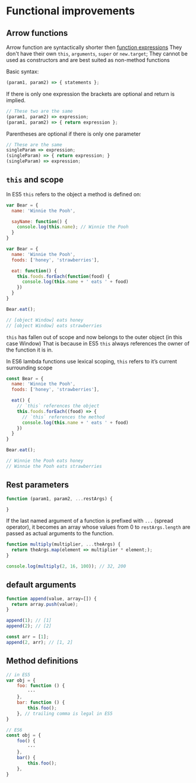 # Functional improvements
## Arrow functions
Arrow function are syntactically shorter then [function expressions](https://developer.mozilla.org/en-US/docs/Web/JavaScript/Reference/Operators/function)
They don't have their own `this`, `arguments`, `super` or `new.target`; They cannot be used as constructors and are best suited as non-method functions

Basic syntax:
```javascript
(param1, param2) => { statements };
```
If there is only one expression the brackets are optional and return is implied.
```javascript
// These two are the same
(param1, param2) => expression;
(param1, param2) => { return expression };
```

Parentheses are optional if there is only one parameter
```javascript
// These are the same
singleParam => expression;
(singleParam) => { return expression; }
(singleParam) => expression;
```

## `this` and scope
In ES5 `this` refers to the object a method is defined on:
```javascript
var Bear = {
  name: 'Winnie the Pooh',

  sayName: function() {
    console.log(this.name); // Winnie the Pooh
  }
}
```

```javascript
var Bear = {
  name: 'Winnie the Pooh',
  foods: ['honey', 'strawberries'],

  eat: function() {
    this.foods.forEach(function(food) {
      console.log(this.name + ' eats ' + food)
    })
  }
}

Bear.eat();

// [object Window] eats honey
// [object Window] eats strawberries
```
`this` has fallen out of scope and now belongs to the outer object (in this case Window)
That is because in ES5 `this` always references the owner of the function it is in.


In ES6 lambda functions use lexical scoping, `this` refers to it’s current surrounding scope
```javascript
const Bear = {
  name: 'Winnie the Pooh',
  foods: ['honey', 'strawberries'],

  eat() {
    // `this` references the object
    this.foods.forEach((food) => {
      // `this` references the method
      console.log(this.name + ' eats ' + food)
    })
  }
}

Bear.eat();

// Winnie the Pooh eats honey
// Winnie the Pooh eats strawberries
```

## Rest parameters
```javascript
function (param1, param2, ...restArgs) {

}
```
If the last named argument of a function is prefixed with `...` (spread operator),
it becomes an array whose values from 0 to `restArgs.length` are passed as
actual arguments to the function.

```javascript
function multiply(multiplier, ...theArgs) {
  return theArgs.map(element => multiplier * element;);
}

console.log(multiply(2, 16, 100)); // 32, 200
```

## default arguments
```javascript
function append(value, array=[]) {
  return array.push(value);
}

append(1); // [1]
append(2); // [2]

const arr = [1];
append(2, arr); // [1, 2]
```


## Method definitions
```javascript
// in ES5
var obj = {
    foo: function () {
        ···
    },
    bar: function () {
        this.foo();
    }, // trailing comma is legal in ES5
}
```

```javascript
// ES6
const obj = {
    foo() {
        ···
    },
    bar() {
        this.foo();
    },
}
```
